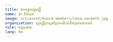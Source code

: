 ```yaml
---
title: ឯកឧត្ដមរដ្ឋមន្រ្តី
name: ជា វ៉ាន់ដេត
image: src/asset/board-members/chea-vandeth.jpg
organization: រដ្ឋមន្ត្រីក្រសួងប្រៃសណីយ៍និងទូរគមនាគមន៍
role: អនុប្រធាន
lang: km
---
```

